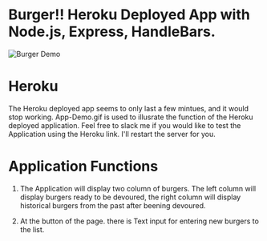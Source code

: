 # Burger!! Heroku Deployed App with Node.js, Express, HandleBars.


![Burger Demo](/public/assets/img/App-Demo.gif)

# Heroku 

The Heroku deployed app seems to only last a few mintues, and it would stop working. 
App-Demo.gif is used to illusrate the function of the Heroku deployed application.
Feel free to slack me if you would like to test the Application using the Heroku link. I'll restart the server for you.

# Application Functions

1.  The Application will display two column of burgers. The left column will display burgers ready to be devoured, the right column will       display historical burgers from the past after beening devoured. 

2.  At the button of the page. there is Text input for entering new burgers to the list.

